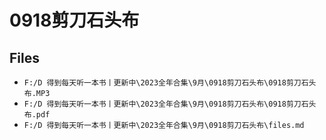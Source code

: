 # 0918剪刀石头布

## Files

- `F:/D 得到每天听一本书丨更新中\2023全年合集\9月\0918剪刀石头布\0918剪刀石头布.MP3`
- `F:/D 得到每天听一本书丨更新中\2023全年合集\9月\0918剪刀石头布\0918剪刀石头布.pdf`
- `F:/D 得到每天听一本书丨更新中\2023全年合集\9月\0918剪刀石头布\files.md`
